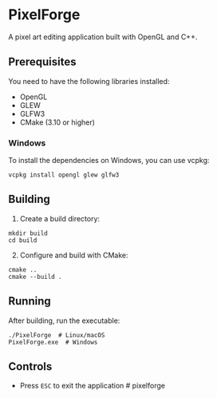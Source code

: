 # PixelForge

A pixel art editing application built with OpenGL and C++.

## Prerequisites

You need to have the following libraries installed:
- OpenGL
- GLEW
- GLFW3
- CMake (3.10 or higher)

### Windows

To install the dependencies on Windows, you can use vcpkg:
```
vcpkg install opengl glew glfw3
```

## Building

1. Create a build directory:
```
mkdir build
cd build
```

2. Configure and build with CMake:
```
cmake ..
cmake --build .
```

## Running

After building, run the executable:
```
./PixelForge  # Linux/macOS
PixelForge.exe  # Windows
```

## Controls

- Press `ESC` to exit the application #   p i x e l f o r g e  
 